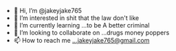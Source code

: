 - 👋 Hi, I’m @jakeyjake765
- 👀 I’m interested in shit that the law don't like
- 🌱 I’m currently learning ...to be A better criminal
- 💞️ I’m looking to collaborate on ...drugs money poppers
- 📫 How to reach me ...jakeyjake765@gmail.com 

<!---
jakeyjake765/jakeyjake765 is a ✨ special ✨ repository because its `README.md` (this file) appears on your GitHub profile.
You can click the Preview link to take a look at your changes.
--->
